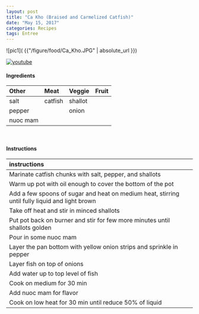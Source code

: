 ```yaml
---
layout: post
title: "Ca Kho (Braised and Carmelized Catfish)"
date: "May 15, 2017"
categories: Recipes
tags: Entree
---
```




![pic1]( {{"/figure/food/Ca_Kho.JPG" | absolute_url }})

[![youtube](http://img.youtube.com/vi/hrJyKrzsjNs/0.jpg)](http://www.youtube.com/watch?v=hrJyKrzsjNs)


#### Ingredients

<table class = "presenttab">
 <thead>
  <tr>
   <th style="text-align:left;"> Other </th>
   <th style="text-align:left;"> Meat </th>
   <th style="text-align:left;"> Veggie </th>
   <th style="text-align:left;"> Fruit </th>
  </tr>
 </thead>
<tbody>
  <tr>
   <td style="text-align:left;"> salt </td>
   <td style="text-align:left;"> catfish </td>
   <td style="text-align:left;"> shallot </td>
   <td style="text-align:left;">  </td>
  </tr>
  <tr>
   <td style="text-align:left;"> pepper </td>
   <td style="text-align:left;">  </td>
   <td style="text-align:left;"> onion </td>
   <td style="text-align:left;">  </td>
  </tr>
  <tr>
   <td style="text-align:left;"> nuoc mam </td>
   <td style="text-align:left;">  </td>
   <td style="text-align:left;">  </td>
   <td style="text-align:left;">  </td>
  </tr>
</tbody>
</table>

<br>

#### Instructions

<table class = "presenttabnoh">
 <thead>
  <tr>
   <th style="text-align:left;"> instructions </th>
  </tr>
 </thead>
<tbody>
  <tr>
   <td style="text-align:left;"> Marinate catfish chunks with salt, pepper, and shallots </td>
  </tr>
  <tr>
   <td style="text-align:left;"> Warm up pot with oil enough to cover the bottom of the pot </td>
  </tr>
  <tr>
   <td style="text-align:left;"> Add a few spoons of sugar and heat on medium heat, stirring until fully liquid and light brown </td>
  </tr>
  <tr>
   <td style="text-align:left;"> Take off heat and stir in minced shallots </td>
  </tr>
  <tr>
   <td style="text-align:left;"> Put pot back on burner and stir for few more minutes until shallots golden </td>
  </tr>
  <tr>
   <td style="text-align:left;"> Pour in some nuoc mam </td>
  </tr>
  <tr>
   <td style="text-align:left;"> Layer the pan bottom with yellow onion strips and sprinkle in pepper </td>
  </tr>
  <tr>
   <td style="text-align:left;"> Layer fish on top of onions </td>
  </tr>
  <tr>
   <td style="text-align:left;"> Add water up to top level of fish </td>
  </tr>
  <tr>
   <td style="text-align:left;"> Cook on medium for 30 min </td>
  </tr>
  <tr>
   <td style="text-align:left;"> Add nuoc mam for flavor </td>
  </tr>
  <tr>
   <td style="text-align:left;"> Cook on low heat for 30 min until reduce 50% of liquid </td>
  </tr>
</tbody>
</table>

